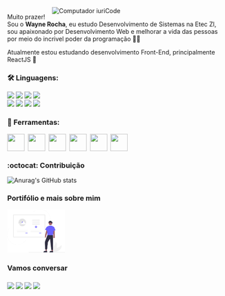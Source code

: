 <img src="https://raw.githubusercontent.com/MicaelliMedeiros/micaellimedeiros/master/image/computer-illustration.png" min-width="400px" max-width="400px" width="400px" align="right" alt="Computador iuriCode">

<p align="left">
  Muito prazer! Sou o <strong>Wayne Rocha</strong>, eu estudo Desenvolvimento de Sistemas na Etec Zl, sou apaixonado por Desenvolvimento Web e melhorar a vida das pessoas por meio do incrivel poder da programação 👩‍💻
</p>

<p align="left">
   Atualmente estou estudando desenvolvimento Front-End, principalmente ReactJS 🚀
</p>

### 🛠 Linguagens:
  <img src="https://img.shields.io/badge/HTML5-E34F26?style=for-the-badge&logo=html5&logoColor=white&" /></a>
  <img src="https://img.shields.io/badge/CSS3-1572B6?style=for-the-badge&logo=css3&logoColor=white" /></a>
  <img src="https://img.shields.io/badge/JavaScript-323330?style=for-the-badge&logo=javascript&logoColor=F7DF1E" /></a>
  <img src="https://img.shields.io/badge/React-20232A?style=for-the-badge&logo=react&logoColor=61DAFB" /></a>
  <br>
  <img src="https://img.shields.io/badge/PHP-777BB4?style=for-the-badge&logo=php&logoColor=white" /></a>
  <img src="https://img.shields.io/badge/MySQL-00000F?style=for-the-badge&logo=mysql&logoColor=white" /></a>
  <img src="https://img.shields.io/badge/Python-14354C?style=for-the-badge&logo=python&logoColor=white" /></a>
  <img src="https://img.shields.io/badge/Flask-000000?style=for-the-badge&logo=flask&logoColor=white" /></a>
  
 ### 💼 Ferramentas: 
 
 <div style="display: flex;">
  <img src="https://upload.wikimedia.org/wikipedia/commons/thumb/9/9a/Visual_Studio_Code_1.35_icon.svg/512px-Visual_Studio_Code_1.35_icon.svg.png"  width="40" height="40"/>
  &nbsp;&nbsp;
  <img src="https://2.bp.blogspot.com/-1buvUPT0oos/Xf_xDZjn13I/AAAAAAAAGME/sBPcKI3-hnUZWs8dcILDbuULO7a7He3BwCK4BGAYYCw/s400/PyCharm_Logo-150x150.png"  width="40" height="40"/>
  &nbsp;&nbsp;
  <img src="https://git-scm.com/images/logos/downloads/Git-Icon-1788C.png" width="40" height="40"/>  
  &nbsp;&nbsp;
  <img src="https://www.gstatic.com/devrel-devsite/prod/v9a7f09bb7f4c184c1c51854c0e49b9781e5080168a451bfdb66303a8ed0ad46f/firebase/images/touchicon-180.png" width="40" height="40"/>
  &nbsp;&nbsp;
  <img src="https://dashboard.snapcraft.io/site_media/appmedia/2019/03/icon_E5fiGLe.png" width="40" height="40"/>
  &nbsp;&nbsp;
  <img src="https://responsively.app/assets/img/logo.svg" width="40" height="40"/>  
</div>
  
### :octocat: Contribuição 
  
![Anurag's GitHub stats](https://github-readme-stats.vercel.app/api?username=waynerocha&theme=radical&show_icons=true)
  
### Portifólio e mais sobre mim

<a href="https://waynerocha.github.io/WayneRocha/portfolio/">
<img src="https://raw.githubusercontent.com/WayneRocha/WayneRocha/main/assets/undraw_site_content_re_4ctl.svg"/ height="100em">
</a>

### Vamos conversar

<h3 align="left">
  <a href="mailto:dev.waynerocha@gmail.com" alt="Gmail" target="_blank">
  <img src="https://img.shields.io/badge/-Gmail-FF0000?style=flat-square&labelColor=FF0000&logo=gmail&logoColor=white&link=dev.waynerocha@gmail.com" /></a>

  <a href="https://linkedin.com/in/wayne-rocha-421004204" alt="Linkedin"  target="_blank">
  <img src="https://img.shields.io/badge/-Linkedin-0e76a8?style=flat-square&logo=Linkedin&logoColor=white&link=linkedin.com/in/wayne-rocha-421004204" /></a>

  <a href="https://api.whatsapp.com/send?phone=5511933986789" alt="WhatsApp"  target="_blank">
  <img src="https://img.shields.io/badge/-WhatsApp-25d366?style=flat-square&labelColor=25d366&logo=whatsapp&logoColor=white&link=https://api.whatsapp.com/send?phone=5511933986789"/></a>
  
  <a href="https://www.instagram.com/wayne_rock16/" alt="Instagram" target="_blank">
  <img src="https://img.shields.io/badge/-Instagram-DF0174?style=flat-square&labelColor=DF0174&logo=instagram&logoColor=white&link=https://www.instagram.com/wayne_rock16/"/></a>
</h3>  
